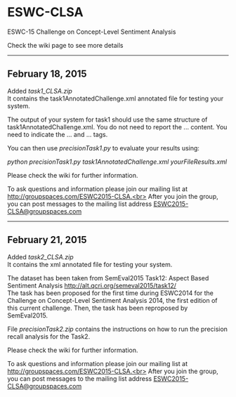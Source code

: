 # ESWC-CLSA
ESWC-15 Challenge on Concept-Level Sentiment Analysis

Check the wiki page to see more details

-----------------
February 18, 2015
-----------------

Added <i>task1_CLSA.zip</i><br>
It contains the task1AnnotatedChallenge.xml annotated file for testing your system.

The output of your system for task1 should use the same structure of task1AnnotatedChallenge.xml. You do not need to report the <text>...</text> content. You need to indicate the <sentence>...</sentence> and <polarity>...</polarity> tags.

You can then use <i>precisionTask1.py</i> to evaluate your results using:

<i>python precisionTask1.py task1AnnotatedChallenge.xml yourFileResults.xml</i>


Please check the wiki for further information.

To ask questions and information please join our mailing list at http://groupspaces.com/ESWC2015-CLSA.<br>
After you join the group, you can post messages to the mailing list address ESWC2015-CLSA@groupspaces.com



-----------------
February 21, 2015
-----------------

Added <i>task2_CLSA.zip</i><br>
It contains the xml annotated file for testing your system.

The dataset has been taken from SemEval2015 Task12: Aspect Based Sentiment Analysis <a href="http://alt.qcri.org/semeval2015/task12/">http://alt.qcri.org/semeval2015/task12/</a><br>
The task has been proposed for the first time during ESWC2014 for the Challenge on Concept-Level Sentiment Analysis 2014, the first edition of this current challenge. Then, the task has been reproposed by SemEval2015.

File <i>precisionTask2.zip</i> contains the instructions on how to run the precision recall analysis for the Task2.

Please check the wiki for further information.


To ask questions and information please join our mailing list at http://groupspaces.com/ESWC2015-CLSA.<br>
After you join the group, you can post messages to the mailing list address ESWC2015-CLSA@groupspaces.com
